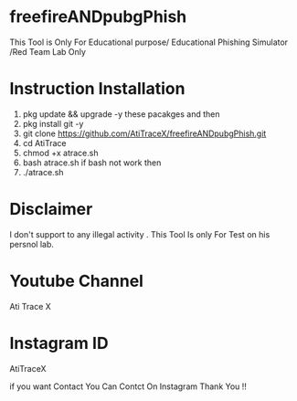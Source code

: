 # freefireANDpubgPhish
This Tool is Only For Educational purpose/ Educational Phishing Simulator /Red Team Lab Only

# Instruction Installation
1) pkg update && upgrade -y
    these pacakges and then
2) pkg install git -y
3) git clone https://github.com/AtiTraceX/freefireANDpubgPhish.git
4) cd AtiTrace
5) chmod +x atrace.sh
6) bash atrace.sh
   if bash not work then
7) ./atrace.sh

# Disclaimer

I don't support to any illegal activity . 
This Tool Is only For Test on his persnol lab. 

# Youtube Channel 
Ati Trace X 

# Instagram ID
AtiTraceX

if you want Contact You Can Contct On Instagram Thank You !!
